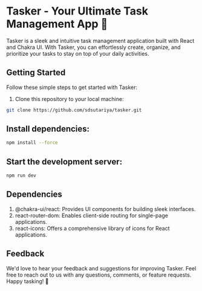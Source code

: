 # Tasker - Your Ultimate Task Management App 🚀

Tasker is a sleek and intuitive task management application built with React and Chakra UI. With Tasker, you can effortlessly create, organize, and prioritize your tasks to stay on top of your daily activities.

## Getting Started

Follow these simple steps to get started with Tasker:

1. Clone this repository to your local machine:

```bash
git clone https://github.com/sdsutariya/tasker.git 
```
## Install dependencies:
```bash
npm install --force
```
## Start the development server:
```bash
npm run dev
```

## Dependencies
1. @chakra-ui/react: Provides UI components for building sleek interfaces.
2. react-router-dom: Enables client-side routing for single-page applications.
3. react-icons: Offers a comprehensive library of icons for React applications.

## Feedback
We'd love to hear your feedback and suggestions for improving Tasker. Feel free to reach out to us with any questions, comments, or feature requests. Happy tasking! 🚀